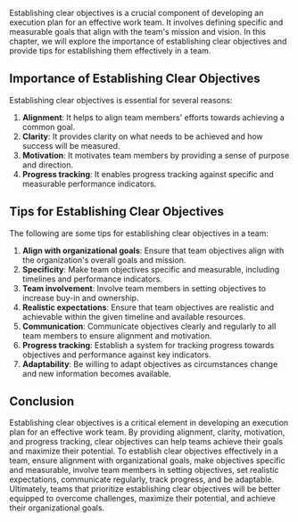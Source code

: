 

Establishing clear objectives is a crucial component of developing an execution plan for an effective work team. It involves defining specific and measurable goals that align with the team's mission and vision. In this chapter, we will explore the importance of establishing clear objectives and provide tips for establishing them effectively in a team.

## Importance of Establishing Clear Objectives

Establishing clear objectives is essential for several reasons:

1. **Alignment**: It helps to align team members' efforts towards achieving a common goal.
2. **Clarity**: It provides clarity on what needs to be achieved and how success will be measured.
3. **Motivation**: It motivates team members by providing a sense of purpose and direction.
4. **Progress tracking**: It enables progress tracking against specific and measurable performance indicators.

## Tips for Establishing Clear Objectives

The following are some tips for establishing clear objectives in a team:

1. **Align with organizational goals**: Ensure that team objectives align with the organization's overall goals and mission.
2. **Specificity**: Make team objectives specific and measurable, including timelines and performance indicators.
3. **Team involvement**: Involve team members in setting objectives to increase buy-in and ownership.
4. **Realistic expectations**: Ensure that team objectives are realistic and achievable within the given timeline and available resources.
5. **Communication**: Communicate objectives clearly and regularly to all team members to ensure alignment and motivation.
6. **Progress tracking**: Establish a system for tracking progress towards objectives and performance against key indicators.
7. **Adaptability**: Be willing to adapt objectives as circumstances change and new information becomes available.

## Conclusion

Establishing clear objectives is a critical element in developing an execution plan for an effective work team. By providing alignment, clarity, motivation, and progress tracking, clear objectives can help teams achieve their goals and maximize their potential. To establish clear objectives effectively in a team, ensure alignment with organizational goals, make objectives specific and measurable, involve team members in setting objectives, set realistic expectations, communicate regularly, track progress, and be adaptable. Ultimately, teams that prioritize establishing clear objectives will be better equipped to overcome challenges, maximize their potential, and achieve their organizational goals.
